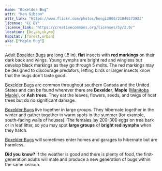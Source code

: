 ```yaml
---
name: "Boxelder Bug"
attr: "Ken Gibson"
attr_link: "https://www.flickr.com/photos/kengi2000/21849573923"
license: "CC BY"
license_link: "https://creativecommons.org/licenses/by/2.0/"
location: [bc,ab,sk,mb]
habitat: [forest,urban]
aka: ["Maple Bug"]
---
```

Adult [Boxelder Bugs](/insects/boxelder/) are long (.5 in), **flat** insects with **red markings** on their dark back and wings. Young nymphs are bright red and wingless but develop black markings as they go through 5 molts. The red markings may be designed to discourage predators, letting birds or larger insects know that the bugs don't taste good.

[Boxelder Bugs](/insects/boxelder/) are common throughout southern Canada and the United States and can be found wherever there are **Boxelder**, **Maple** ([Manitoba Maple](/trees/manmaple/)), or **Ash trees**. They eat the leaves, flowers, seeds, and twigs of host trees but do no significant damage.

[Boxelder Bugs](/insects/boxelder/) live together in large groups. They hibernate together in the winter and gather together in warm spots in the summer (for example, south-facing walls of houses). The females lay 200-300 eggs on tree bark or in leaf litter, so you may spot **large groups** of **bright red nymphs** when they hatch.

[Boxelder Bugs](/insects/boxelder/) will sometimes enter homes and garages to hibernate but are harmless.

**Did you know?** If the weather is good and there is plenty of food, the first-generation adults will mate and produce a new generation of bugs within the same season.
